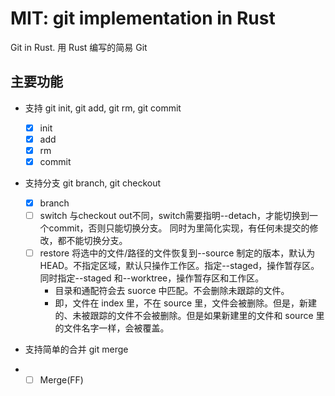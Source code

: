 # MIT: git implementation in Rust

Git in Rust. 用 Rust 编写的简易 Git

## 主要功能

-   支持 git init, git add, git rm, git commit

    -   [x] init
    -   [x] add
    -   [x] rm
    -   [x] commit

-   支持分支 git branch, git checkout

    -   [x] branch
    -   [ ] switch
        与checkout out不同，switch需要指明--detach，才能切换到一个commit，否则只能切换分支。
        同时为里简化实现，有任何未提交的修改，都不能切换分支。
    -   [ ] restore
        将选中的文件/路径的文件恢复到--source 制定的版本，默认为 HEAD。不指定区域，默认只操作工作区。指定--staged，操作暂存区。同时指定--staged 和--worktree，操作暂存区和工作区。
        -   目录和通配符会去 suorce 中匹配。不会删除未跟踪的文件。
        -   即，文件在 index 里，不在 source 里，文件会被删除。但是，新建的、未被跟踪的文件不会被删除。但是如果新建里的文件和 source 里的文件名字一样，会被覆盖。

-   支持简单的合并 git merge

-   -   [ ] Merge(FF)
